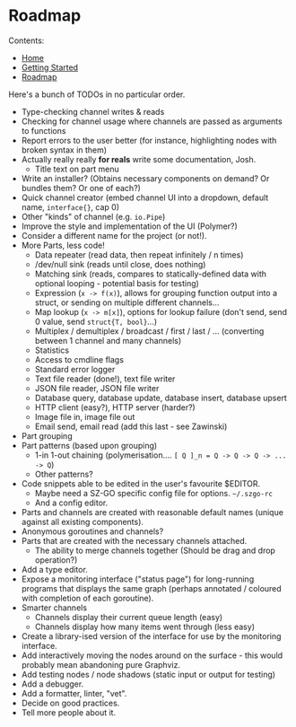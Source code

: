 # Roadmap

Contents:

* [Home](index.md)
* [Getting Started](getting-started.md)
* [Roadmap](roadmap.md)

Here's a bunch of TODOs in no particular order.

* Type-checking channel writes & reads
* Checking for channel usage where channels are passed as arguments to functions
* Report errors to the user better (for instance, highlighting nodes with broken syntax in them)
* Actually really really **for reals** write some documentation, Josh.
    * Title text on part menu
* Write an installer? (Obtains necessary components on demand? Or bundles them? Or one of each?)
* Quick channel creator (embed channel UI into a dropdown, default name, `interface{}`, cap 0)
* Other "kinds" of channel (e.g. `io.Pipe`)
* Improve the style and implementation of the UI (Polymer?)
* Consider a different name for the project (or not!).
* More Parts, less code!
    * Data repeater (read data, then repeat infinitely / n times)
    * /dev/null sink (reads until close, does nothing)
    * Matching sink (reads, compares to statically-defined data with optional looping - potential basis for testing)
    * Expression (`x -> f(x)`), allows for grouping function output into a struct, or sending on multiple different channels...
    * Map lookup (`x -> m[x]`), options for lookup failure (don't send, send 0 value, send `struct{T, bool}`...)
    * Multiplex / demultiplex / broadcast / first / last / ... (converting between 1 channel and many channels)
    * Statistics
    * Access to cmdline flags
    * Standard error logger
    * Text file reader (done!), text file writer
    * JSON file reader, JSON file writer
    * Database query, database update, database insert, database upsert
    * HTTP client (easy?), HTTP server (harder?)
    * Image file in, image file out
    * Email send, email read (add this last - see Zawinski)
* Part grouping
* Part patterns (based upon grouping)
    * 1-in 1-out chaining (polymerisation.... `[ Q ]_n = Q -> Q -> Q -> ... -> Q`)
    * Other patterns?
* Code snippets able to be edited in the user's favourite $EDITOR.
    * Maybe need a SZ-GO specific config file for options. `~/.szgo-rc`
    * And a config editor.
* Parts and channels are created with reasonable default names (unique against all existing components).
* Anonymous goroutines and channels?
* Parts that are created with the necessary channels attached.
    * The ability to merge channels together (Should be drag and drop operation?)
* Add a type editor. 
* Expose a monitoring interface ("status page") for long-running programs that displays the same graph (perhaps annotated / coloured with completion of each goroutine).
* Smarter channels
    * Channels display their current queue length (easy)
    * Channels display how many items went through (less easy)
* Create a library-ised version of the interface for use by the monitoring interface.
* Add interactively moving the nodes around on the surface - this would probably mean abandoning pure Graphviz.
* Add testing nodes / node shadows (static input or output for testing)
* Add a debugger.
* Add a formatter, linter, "vet".
* Decide on good practices.
* Tell more people about it.
